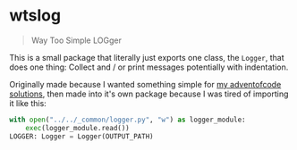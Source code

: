 # wtslog
> Way Too Simple LOGger

This is a small package that literally just exports one class, the `Logger`,
that does one thing: Collect and / or print messages
potentially with indentation.

Originally made because I wanted something simple for
[my adventofcode solutions](https://github.com/kiriDevs/adventofcode),
then made into it's own package because I was tired of importing it like this:

```py
with open("../../_common/logger.py", "w") as logger_module:
    exec(logger_module.read())
LOGGER: Logger = Logger(OUTPUT_PATH)
```
